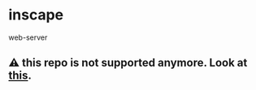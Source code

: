 # inscape
web-server
## :warning: this repo is not supported anymore. Look at [this](https://github.com/yoangau/self-hosted-services).
